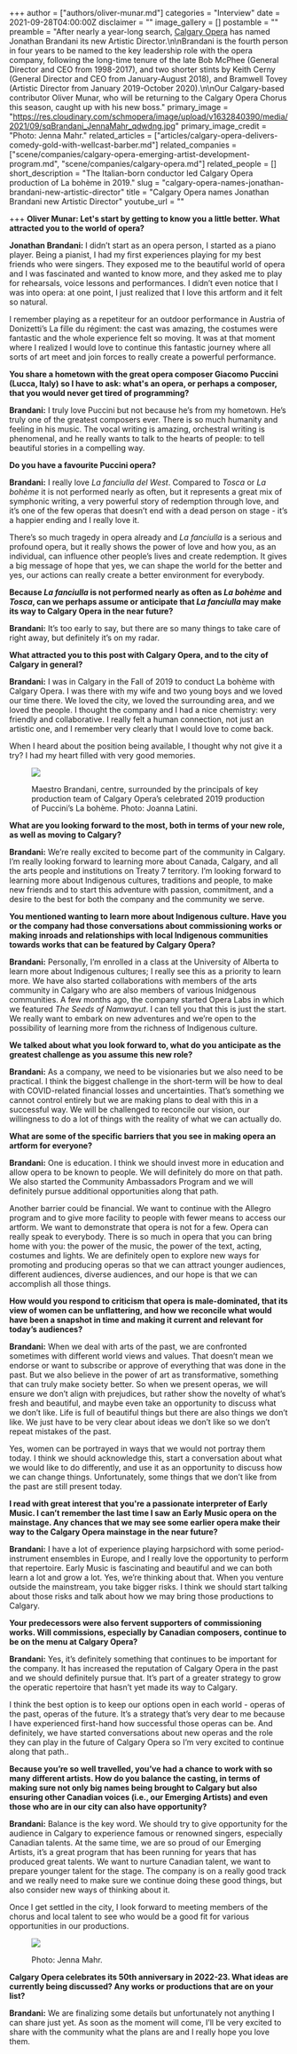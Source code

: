 +++
author = ["authors/oliver-munar.md"]
categories = "Interview"
date = 2021-09-28T04:00:00Z
disclaimer = ""
image_gallery = []
postamble = ""
preamble = "After nearly a year-long search, [Calgary Opera](/scene/companies/calgary-opera/) has named Jonathan Brandani its new Artistic Director.\n\nBrandani is the fourth person in four years to be named to the key leadership role with the opera company, following the long-time tenure of the late Bob McPhee (General Director and CEO from 1998-2017), and two shorter stints by Keith Cerny (General Director and CEO from January-August 2018), and Bramwell Tovey (Artistic Director from January 2019-October 2020).\n\nOur Calgary-based contributor Oliver Munar, who will be returning to the Calgary Opera Chorus this season, caught up with his new boss."
primary_image = "https://res.cloudinary.com/schmopera/image/upload/v1632840390/media/2021/09/sqBrandani_JennaMahr_qdwdng.jpg"
primary_image_credit = "Photo: Jenna Mahr."
related_articles = ["articles/calgary-opera-delivers-comedy-gold-with-wellcast-barber.md"]
related_companies = ["scene/companies/calgary-opera-emerging-artist-development-program.md", "scene/companies/calgary-opera.md"]
related_people = []
short_description = "The Italian-born conductor led Calgary Opera production of La bohème in 2019."
slug = "calgary-opera-names-jonathan-brandani-new-artistic-director"
title = "Calgary Opera names Jonathan Brandani new Artistic Director"
youtube_url = ""

+++
**Oliver Munar: Let's start by getting to know you a little better. What attracted you to the world of opera?**

**Jonathan Brandani:** I didn’t start as an opera person, I started as a piano player. Being a pianist, I had my first experiences playing for my best friends who were singers. They exposed me to the beautiful world of opera and I was fascinated and wanted to know more, and they asked me to play for rehearsals, voice lessons and performances. I didn’t even notice that I was into opera: at one point, I just realized that I love this artform and it felt so natural.

I remember playing as a repetiteur for an outdoor performance in Austria of Donizetti’s La fille du régiment: the cast was amazing, the costumes were fantastic and the whole experience felt so moving. It was at that moment where I realized I would love to continue this fantastic journey where all sorts of art meet and join forces to really create a powerful performance.

**You share a hometown with the great opera composer Giacomo Puccini (Lucca, Italy) so I have to ask: what's an opera, or perhaps a composer, that you would never get tired of programming?**

**Brandani:** I truly love Puccini but not because he’s from my hometown. He’s truly one of the greatest composers ever. There is so much humanity and feeling in his music. The vocal writing is amazing, orchestral writing is phenomenal, and he really wants to talk to the hearts of people: to tell beautiful stories in a compelling way.

**Do you have a favourite Puccini opera?**

**Brandani:** I really love _La fanciulla del West_. Compared to _Tosca_ or _La bohème_ it is not performed nearly as often, but it represents a great mix of symphonic writing, a very powerful story of redemption through love, and it’s one of the few operas that doesn’t end with a dead person on stage - it’s a happier ending and I really love it.

There’s so much tragedy in opera already and _La fanciulla_ is a serious and profound opera, but it really shows the power of love and how you, as an individual, can influence other people’s lives and create redemption. It gives a big message of hope that yes, we can shape the world for the better and yes, our actions can really create a better environment for everybody.

**Because _La fanciulla_ is not performed nearly as often as _La bohème_ and _Tosca_, can we perhaps assume or anticipate that _La fanciulla_ may make its way to Calgary Opera in the near future?**

**Brandani:** It’s too early to say, but there are so many things to take care of right away, but definitely it’s on my radar.

**What attracted you to this post with Calgary Opera, and to the city of Calgary in general?**

**Brandani:** I was in Calgary in the Fall of 2019 to conduct La bohème with Calgary Opera. I was there with my wife and two young boys and we loved our time there. We loved the city, we loved the surrounding area, and we loved the people. I thought the company and I had a nice chemistry: very friendly and collaborative. I really felt a human connection, not just an artistic one, and I remember very clearly that I would love to come back.

When I heard about the position being available, I thought why not give it a try? I had my heart filled with very good memories.

<figure data-type="image">

![](https://res.cloudinary.com/schmopera/image/upload/v1632839948/media/2021/09/Brandani_CalgaryOpera_LaBoheme_JoannaLatini_ybttvh.jpg)

<figcaption>Maestro Brandani, centre, surrounded by the principals of key production team of Calgary Opera’s celebrated 2019 production of Puccini’s La bohème. Photo: Joanna Latini.</figcaption>

</figure>

**What are you looking forward to the most, both in terms of your new role, as well as moving to Calgary?**

**Brandani:** We’re really excited to become part of the community in Calgary. I’m really looking forward to learning more about Canada, Calgary, and all the arts people and institutions on Treaty 7 territory. I’m looking forward to learning more about Indigenous cultures, traditions and people, to make new friends and to start this adventure with passion, commitment, and a desire to the best for both the company and the community we serve.

**You mentioned wanting to learn more about Indigenous culture. Have you or the company had those conversations about commissioning works or making inroads and relationships with local Indigenous communities towards works that can be featured by Calgary Opera?**

**Brandani:** Personally, I’m enrolled in a class at the University of Alberta to learn more about Indigenous cultures; I really see this as a priority to learn more. We have also started collaborations with members of the arts community in Calgary who are also members of various Inidgenous communities. A few months ago, the company started Opera Labs in which we featured _The Seeds of Namwayut_. I can tell you that this is just the start. We really want to embark on new adventures and we’re open to the possibility of learning more from the richness of Indigenous culture.

**We talked about what you look forward to, what do you anticipate as the greatest challenge as you assume this new role?**

**Brandani:** As a company, we need to be visionaries but we also need to be practical. I think the biggest challenge in the short-term will be how to deal with COVID-related financial losses and uncertainties. That’s something we cannot control entirely but we are making plans to deal with this in a successful way. We will be challenged to reconcile our vision, our willingness to do a lot of things with the reality of what we can actually do.

**What are some of the specific barriers that you see in making opera an artform for everyone?**

**Brandani:** One is education. I think we should invest more in education and allow opera to be known to people. We will definitely do more on that path. We also started the Community Ambassadors Program and we will definitely pursue additional opportunities along that path.

Another barrier could be financial. We want to continue with the Allegro program and to give more facility to people with fewer means to access our artform. We want to demonstrate that opera is not for a few. Opera can really speak to everybody. There is so much in opera that you can bring home with you: the power of the music, the power of the text, acting, costumes and lights. We are definitely open to explore new ways for promoting and producing operas so that we can attract younger audiences, different audiences, diverse audiences, and our hope is that we can accomplish all those things.

**How would you respond to criticism that opera is male-dominated, that its view of women can be unflattering, and how we reconcile what would have been a snapshot in time and making it current and relevant for today’s audiences?**

**Brandani:** When we deal with arts of the past, we are confronted sometimes with different world views and values. That doesn’t mean we endorse or want to subscribe or approve of everything that was done in the past. But we also believe in the power of art as transformative, something that can truly make society better. So when we present operas, we will ensure we don’t align with prejudices, but rather show the novelty of what’s fresh and beautiful, and maybe even take an opportunity to discuss what we don’t like. Life is full of beautiful things but there are also things we don’t like. We just have to be very clear about ideas we don’t like so we don’t repeat mistakes of the past.

Yes, women can be portrayed in ways that we would not portray them today. I think we should acknowledge this, start a conversation about what we would like to do differently, and use it as an opportunity to discuss how we can change things. Unfortunately, some things that we don’t like from the past are still present today.

**I read with great interest that you're a passionate interpreter of Early Music. I can’t remember the last time I saw an Early Music opera on the mainstage. Any chances that we may see some earlier opera make their way to the Calgary Opera mainstage in the near future?**

**Brandani:** I have a lot of experience playing harpsichord with some period-instrument ensembles in Europe, and I really love the opportunity to perform that repertoire. Early Music is fascinating and beautiful and we can both learn a lot and grow a lot. Yes, we’re thinking about that. When you venture outside the mainstream, you take bigger risks. I think we should start talking about those risks and talk about how we may bring those productions to Calgary.

**Your predecessors were also fervent supporters of commissioning works. Will commissions, especially by Canadian composers, continue to be on the menu at Calgary Opera?**

**Brandani:** Yes, it’s definitely something that continues to be important for the company. It has increased the reputation of Calgary Opera in the past and we should definitely pursue that. It’s part of a greater strategy to grow the operatic repertoire that hasn’t yet made its way to Calgary.

I think the best option is to keep our options open in each world - operas of the past, operas of the future. It’s a strategy that’s very dear to me because I have experienced first-hand how successful those operas can be. And definitely, we have started conversations about new operas and the role they can play in the future of Calgary Opera so I’m very excited to continue along that path..

**Because you’re so well travelled, you’ve had a chance to work with so many different artists. How do you balance the casting, in terms of making sure not only big names being brought to Calgary but also ensuring other Canadian voices (i.e., our Emerging Artists) and even those who are in our city can also have opportunity?**

**Brandani:** Balance is the key word. We should try to give opportunity for the audience in Calgary to experience famous or renowned singers, especially Canadian talents. At the same time, we are so proud of our Emerging Artists, it’s a great program that has been running for years that has produced great talents. We want to nurture Canadian talent, we want to prepare younger talent for the stage. The company is on a really good track and we really need to make sure we continue doing these good things, but also consider new ways of thinking about it.

Once I get settled in the city, I look forward to meeting members of the chorus and local talent to see who would be a good fit for various opportunities in our productions.

<figure data-type="image">

![](https://res.cloudinary.com/schmopera/image/upload/v1632840373/media/2021/09/JonathanBrandani_JennaMahr_2_rlibt7.jpg)

<figcaption>Photo: Jenna Mahr.</figcaption>

</figure>

**Calgary Opera celebrates its 50th anniversary in 2022-23. What ideas are currently being discussed? Any works or productions that are on your list?**

**Brandani:** We are finalizing some details but unfortunately not anything I can share just yet. As soon as the moment will come, I’ll be very excited to share with the community what the plans are and I really hope you love them.